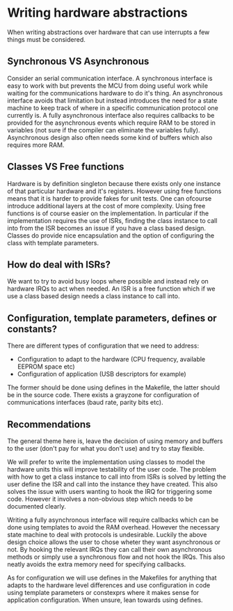 # Writing hardware abstractions
When writing abstractions over hardware that can use interrupts a few things must be considered.

## Synchronous VS Asynchronous
Consider an serial communication interface. A synchronous interface is easy to work with but prevents
the MCU from doing useful work while waiting for the communications hardware to do it's thing. An asynchronous
interface avoids that limitation but instead introduces the need for a state machine to keep track of where
in a specific communication protocol one currently is. A fully asynchronous interface also requires callbacks
to be provided for the asynchronous events which require RAM to be stored in variables (not sure if the compiler
can eliminate the variables fully). Asynchronous design also often needs some kind of buffers which also requires
more RAM.

## Classes VS Free functions
Hardware is by definition singleton because there exists only one instance of that particular hardware and
it's registers. However using free functions means that it is harder to provide fakes for unit tests. One
can ofcourse introduce additional layers at the cost of more complexity. Using free functions is of course
easier on the implementation. In particular if the implementation requires the use of ISRs, finding the class
instance to call into from the ISR becomes an issue if you have a class based design. Classes do provide nice
encapsulation and the option of configuring the class with template parameters.

## How do deal with ISRs?
We want to try to avoid busy loops where possible and instead rely on hardware IRQs to act when needed.
An ISR is a free function which if we use a class based design needs a class instance to call into. 

## Configuration, template parameters, defines or constants?
There are different types of configuration that we need to address:
 * Configuration to adapt to the hardware (CPU frequency, available EEPROM space etc)
 * Configuration of application (USB descriptors for example)

The former should be done using defines in the Makefile, the latter should be in the source code.
There exists a grayzone for configuration of communications interfaces (baud rate, parity bits etc).

## Recommendations
The general theme here is, leave the decision of using memory and buffers to the user (don't pay for what you
don't use) and try to stay flexible.

We will prefer to write the implementation using classes to model the hardware units this will improve testability
of the user code. The problem with how to get a class instance to call into from ISRs is solved by letting the user
define the ISR and call into the instance they have created. This also solves the issue with users wanting to hook
the IRQ for triggering some code. However it involves a non-obvious step which needs to be documented clearly.

Writing a fully asynchronous interface will require callbacks which can be done using templates to avoid the RAM
overhead. However the necessary state machine to deal with protocols is undesirable. Luckily the above design choice
allows the user to chose wheter they want asynchronous or not. By hooking the relevant IRQs they can call their own
asynchronous methods or simply use a synchronous flow and not hook the IRQs. This also neatly avoids the extra
memory need for specifying callbacks.

As for configuration we will use defines in the Makefiles for anything that adapts to the hardware level differences
and use configuration in code using template parameters or constexprs where it makes sense for application configuration.
When unsure, lean towards using defines.